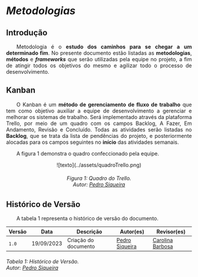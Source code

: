 # ***Metodologias***

## **Introdução**
<p align="justify">
&emsp;&emsp;Metodologia é o <b>estudo dos caminhos para se chegar a um determinado fim</b>. No presente documento estão listadas as <b>metodologias</b>, <b>métodos</b> e <b><i>frameworks</i></b> que serão utilizadas pela equipe no projeto, a fim de atingir todos os objetivos do mesmo e agilizar todo o processo de desenvolvimento. 
</p>

## **Kanban**
<p align="justify">
&emsp;&emsp;O Kanban é um <b>método de gerenciamento de fluxo de trabalho</b> que tem como objetivo auxiliar a equipe de desenvolvimento a gerenciar e melhorar os sistemas de trabalho. Será implementado através da plataforma Trello, por meio de um quadro com os campos Backlog, A Fazer, Em Andamento, Revisão e Concluído. Todas as atividades serão listadas no <b>Backlog</b>, que se trata da lista de pendências do projeto, e posteriormente alocadas para os campos seguintes no <b>início</b> das atividades semanais.
</p>
<p align="justify">
&emsp;&emsp;A figura 1 demonstra o quadro confeccionado pela equipe.
</p>
<center>
 ![texto](../assets/quadroTrello.png)
</center>
<p align="justify">
<h6 align = "center"> Figura 1: Quadro do Trello.
<br> Autor: <a href="github.com/PedroSiq">Pedro Siqueira</a> </h6>
</p>

## **Histórico de Versão**
<p align="justify">
&emsp;&emsp;A tabela 1 representa o histórico de versão do documento.
</p>

| Versão | Data | Descrição | Autor(es) | Revisor(es) |
| ------ | ---- | --------- | --------- | ---------- |
| `1.0`  | 19/09/2023 | Criação do documento | [Pedro Siqueira](github.com/PedroSiq) | [Carolina Barbosa](github.com/CarolinaBarb) |
<h6> Tabela 1: Histórico de Versão.
<br> Autor: <a href="github.com/PedroSiq">Pedro Siqueira</a> </h6>